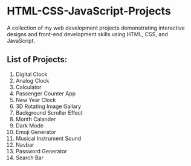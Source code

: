 # HTML-CSS-JavaScript-Projects
A collection of my web development projects demonstrating interactive designs and front-end development skills using HTML, CSS, and JavaScript.

## List of Projects:

1. Digital Clock
2. Analog Clock
3. Calculator
4. Passenger Counter App
5. New Year Clock
6. 3D Rotating Image Gallary
7. Background Scroller Effect
8. Month Calander
9. Dark Mode
10. Emoji Generator
11. Musical Instrument Sound
12. Navbar
13. Password Generator
14. Search Bar
